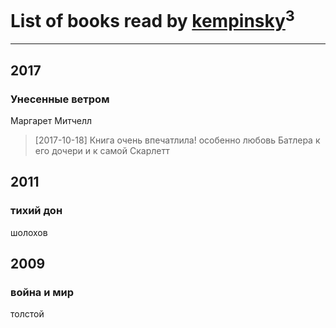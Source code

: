 # List of books read by [kempinsky](https://www.facebook.com/app_scoped_user_id/1717865441574584/)<sup>3</sup>
---

## 2017

### Унесенные ветром
Маргарет Митчелл
> [2017-10-18] Книга очень впечатлила! особенно любовь Батлера к его дочери и к самой Скарлетт



## 2011

### тихий дон
шолохов



## 2009

### война и мир
толстой



